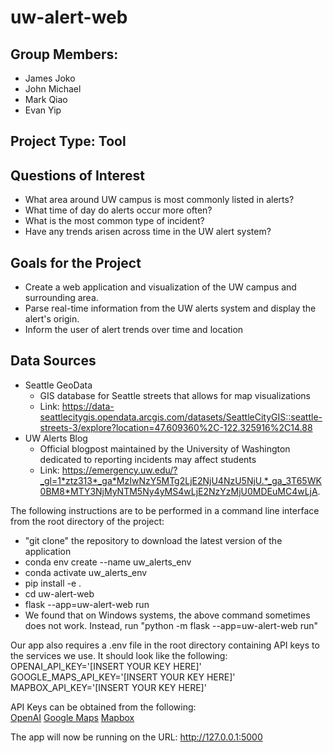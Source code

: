 # uw-alert-web
## Group Members:
- James Joko
- John Michael
- Mark Qiao
- Evan Yip

## Project Type: Tool

## Questions of Interest
- What area around UW campus is most commonly listed in alerts?
- What time of day do alerts occur more often?
- What is the most common type of incident?
- Have any trends arisen across time in the UW alert system?

## Goals for the Project
- Create a web application and visualization of the UW campus and surrounding area.
- Parse real-time information from the UW alerts system and display the alert's origin.
- Inform the user of alert trends over time and location

## Data Sources
- Seattle GeoData
  - GIS database for Seattle streets that allows for map visualizations
  - Link: https://data-seattlecitygis.opendata.arcgis.com/datasets/SeattleCityGIS::seattle-streets-3/explore?location=47.609360%2C-122.325916%2C14.88
- UW Alerts Blog
  - Official blogpost maintained by the University of Washington dedicated to reporting incidents may affect students
  - Link: https://emergency.uw.edu/?_gl=1*ztz313*_ga*MzIwNzY5MTg2LjE2NjU4NzU5NjU.*_ga_3T65WK0BM8*MTY3NjMyNTM5Ny4yMS4wLjE2NzYzMjU0MDEuMC4wLjA.

The following instructions are to be performed in a command line interface from the root directory of the project: 
- "git clone" the repository to download the latest version of the application
- conda env create --name uw_alerts_env
- conda activate uw_alerts_env
- pip install -e .
- cd uw-alert-web
- flask --app=uw-alert-web run
- We found that on Windows systems, the above command sometimes does not work. Instead, run "python -m flask --app=uw-alert-web run"

Our app also requires a .env file in the root directory containing API keys to the services we use. It should look like the following:\
OPENAI_API_KEY='[INSERT YOUR KEY HERE]'\
GOOGLE_MAPS_API_KEY='[INSERT YOUR KEY HERE]'\
MAPBOX_API_KEY='[INSERT YOUR KEY HERE]'

API Keys can be obtained from the following:\
[OpenAI](https://platform.openai.com)
[Google Maps](https://developers.google.com/maps/documentation/javascript/get-api-key)
[Mapbox](https://docs.mapbox.com/help/getting-started/access-tokens/)

The app will now be running on the URL: http://127.0.0.1:5000
